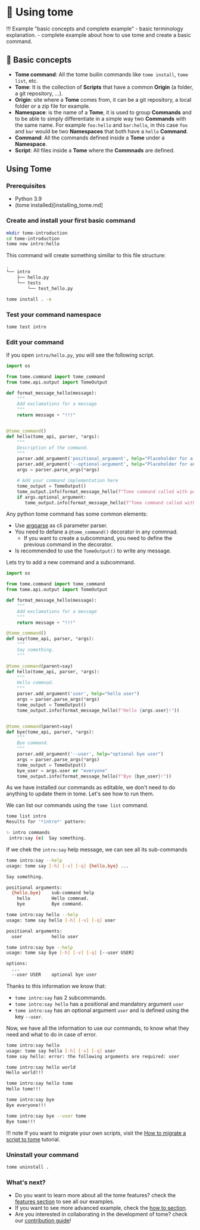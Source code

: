 # 📖 Using tome

!!! Example "basic concepts and complete example"
    - basic terminology explanation.
    - complete example about how to use tome and create a basic command.

## 📝 Basic concepts

- **Tome command**: All the tome builin commands like `tome install`, `tome list`, etc.
- **Tome**: It is the collection of **Scripts** that have a common **Origin** (a folder, a git repository, ...).
- **Origin**: site where a **Tome** comes from, it can be a git repository, a local folder or a zip file for example.
- **Namespace**: is the name of a **Tome**, it is used to group **Commands** and to be able to simply differentiate in a simple way two **Commands** with the same name. For example `foo:hello` and `bar:hello`, in this case `foo` and `bar` would be two **Namespaces** that both have a `hello` **Command**.
- **Command**: All the commands defined inside a **Tome** under a **Namespace**.
- **Script**: All files inside a **Tome** where the **Commnads** are defined.

## Using Tome

### Prerequisites

- Python 3.9
- (tome installed)[installing_tome.md]

### Create and install your first basic command

```bash
mkdir tome-introduction
cd tome-introduction
tome new intro:hello
```

This command will create something simillar to this file structure:

```bash
.
└── intro
    ├── hello.py
    └── tests
        └── test_hello.py
```

```bash
tome install . -e
```

### Test your command namespace

```bash
tome test intro
```

### Edit your command

If you open `intro/hello.py`, you will see the following script.

```py
import os

from tome.command import tome_command
from tome.api.output import TomeOutput

def format_message_hello(message):
    """
    Add exclamations for a message
    """
    return message + "!!!"


@tome_command()
def hello(tome_api, parser, *args):
    """
    Description of the command.
    """
    parser.add_argument('positional_argument', help="Placeholder for a positional argument")
    parser.add_argument('--optional-argument', help="Placeholder for an optional argument")
    args = parser.parse_args(*args)

    # Add your command implementation here
    tome_output = TomeOutput()
    tome_output.info(format_message_hello(f"Tome command called with positional argument: {args.positional_argument}"))
    if args.optional_argument:
       tome_output.info(format_message_hello(f"Tome command called with optional argument: {args.optional_argument}"))
```

Any python tome command has some common elements:
- Use [argparse](https://docs.python.org/3/library/argparse.html) as cli parameter parser.
- You need to defane a `@tome_command()` decorator in any commnad.
    - If you want to create a subcommand, you need to define the previous command in the decorator.
- Is recommended to use the `TomeOutput()` to write any message.

Lets try to add a new command and a subcommand.

```py
import os

from tome.command import tome_command
from tome.api.output import TomeOutput

def format_message_hello(message):
    """
    Add exclamations for a message
    """
    return message + "!!!"

@tome_command()
def say(tome_api, parser, *args):
    """
    Say something.
    """

@tome_command(parent=say)
def hello(tome_api, parser, *args):
    """
    Hello commnad.
    """
    parser.add_argument('user', help="hello user")
    args = parser.parse_args(*args)
    tome_output = TomeOutput()
    tome_output.info(format_message_hello(f"Hello {args.user}!"))


@tome_command(parent=say)
def bye(tome_api, parser, *args):
    """
    Bye command.
    """
    parser.add_argument('--user', help="optional bye user")
    args = parser.parse_args(*args)
    tome_output = TomeOutput()
    bye_user = args.user or "everyone"
    tome_output.info(format_message_hello(f"Bye {bye_user}!"))
```

As we have installed our commands as editable, we don't need to do anything to update them in tome. Let's see how to run them.

We can list our commands using the `tome list` command.

```bash
tome list intro
Results for '*intro*' pattern:

✨ intro commands
 intro:say (e)  Say something.
```

If we chek the `intro:say` help message, we can see all its sub-commands

```bash
tome intro:say --help
usage: tome say [-h] [-v] [-q] {hello,bye} ...

Say something.

positional arguments:
  {hello,bye}    sub-command help
    hello        Hello commnad.
    bye          Bye command.
```

```bash
tome intro:say hello --help
usage: tome say hello [-h] [-v] [-q] user

positional arguments:
  user           hello user
```

```bash
tome intro:say bye --help  
usage: tome say bye [-h] [-v] [-q] [--user USER]

options:
  ...
  --user USER    optional bye user
```

Thanks to this information we know that:
- `tome intro:say` has 2 subcommands.
- `tome intro:say hello` has a positional and mandatory argument `user`
- `tome intro:say` has an optional argument `user` and is defined using the key `--user`.

Now, we have all the information to use our commands, to know what they need and what to do in case of error.

```bash
tome intro:say hello
usage: tome say hello [-h] [-v] [-q] user
tome say hello: error: the following arguments are required: user
```

```bash
tome intro:say hello world
Hello world!!!
```

```bash
tome intro:say hello tome
Hello tome!!!
```

```bash
tome intro:say bye
Bye everyone!!!
```

```bash
tome intro:say bye --user tome
Bye tome!!!
```

!!! note
    If you want to migrate your own scripts, visit the [How to migrate a script to tome](how-to/script_to_tome.md) tutorial.

### Uninstall your command

```bash
tome uninstall .
```

### What's next?

- Do you want to learn more about all the tome features? check the [features section](features.md) to see all our examples.
- If you want to see more advanced example, check the [how to section](how_to.md).
- Are you interested in collaborating in the development of tome? check our [contribution guide](community.md)!
